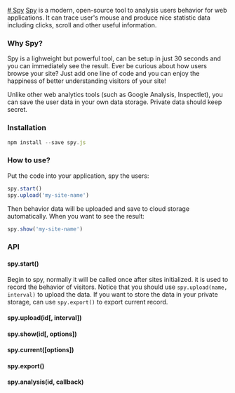 [# Spy](http://changbenny.github.io/Spy/)
[Spy](http://changbenny.github.io/Spy/) is a modern, open-source tool to analysis users behavior for web applications. It can trace user's mouse and produce nice statistic data including clicks, scroll and other useful information.

### Why Spy?
Spy is a lighweight but powerful tool, can be setup in just 30 seconds and you can immediately see the result. Ever be curious about how users browse your site? Just add one line of code and you can enjoy the happiness of better understanding visitors of your site!

Unlike other web analytics tools (such as Google Analysis, Inspectlet), you can save the user data in your own data storage. Private data should keep secret.

### Installation

```javascript
npm install --save spy.js
```

### How to use?
Put the code into your application, spy the users:

```javascript
spy.start()
spy.upload('my-site-name')
```

Then behavior data will be uploaded and save to cloud storage automatically.
When you want to see the result:

```javascript
spy.show('my-site-name')
```
### API
#### spy.start()
Begin to spy, normally it will be called once after sites initialized. it is used to record the behavior of visitors. Notice that you should use `spy.upload(name, interval)` to upload the data. If you want to store the data in your private storage, can use `spy.export()` to export current record.

#### spy.upload(id[, interval])

#### spy.show(id[, options])

#### spy.current([options])

#### spy.export()

#### spy.analysis(id, callback)

